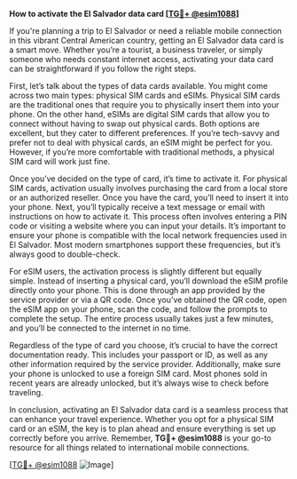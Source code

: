 **How to activate the El Salvador data card [[TG💪+ @esim1088](https://t.me/s/esim1088)]**

If you're planning a trip to El Salvador or need a reliable mobile connection in this vibrant Central American country, getting an El Salvador data card is a smart move. Whether you’re a tourist, a business traveler, or simply someone who needs constant internet access, activating your data card can be straightforward if you follow the right steps.

First, let’s talk about the types of data cards available. You might come across two main types: physical SIM cards and eSIMs. Physical SIM cards are the traditional ones that require you to physically insert them into your phone. On the other hand, eSIMs are digital SIM cards that allow you to connect without having to swap out physical cards. Both options are excellent, but they cater to different preferences. If you’re tech-savvy and prefer not to deal with physical cards, an eSIM might be perfect for you. However, if you’re more comfortable with traditional methods, a physical SIM card will work just fine.

Once you’ve decided on the type of card, it’s time to activate it. For physical SIM cards, activation usually involves purchasing the card from a local store or an authorized reseller. Once you have the card, you’ll need to insert it into your phone. Next, you’ll typically receive a text message or email with instructions on how to activate it. This process often involves entering a PIN code or visiting a website where you can input your details. It’s important to ensure your phone is compatible with the local network frequencies used in El Salvador. Most modern smartphones support these frequencies, but it’s always good to double-check.

For eSIM users, the activation process is slightly different but equally simple. Instead of inserting a physical card, you’ll download the eSIM profile directly onto your phone. This is done through an app provided by the service provider or via a QR code. Once you’ve obtained the QR code, open the eSIM app on your phone, scan the code, and follow the prompts to complete the setup. The entire process usually takes just a few minutes, and you’ll be connected to the internet in no time.

Regardless of the type of card you choose, it’s crucial to have the correct documentation ready. This includes your passport or ID, as well as any other information required by the service provider. Additionally, make sure your phone is unlocked to use a foreign SIM card. Most phones sold in recent years are already unlocked, but it’s always wise to check before traveling.

In conclusion, activating an El Salvador data card is a seamless process that can enhance your travel experience. Whether you opt for a physical SIM card or an eSIM, the key is to plan ahead and ensure everything is set up correctly before you arrive. Remember, **TG💪+ @esim1088** is your go-to resource for all things related to international mobile connections. 

[[TG💪+ @esim1088](https://t.me/s/esim1088) ![Image](https://i.postimg.cc/Y0z9fWf4/image.png)]